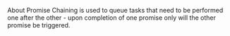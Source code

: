 About
Promise Chaining is used to queue tasks that need to be performed one after the other - upon completion of one promise only will the other promise be triggered.
